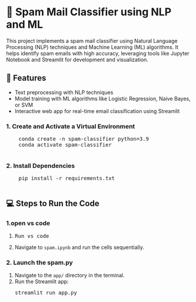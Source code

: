 <!DOCTYPE html>
<html lang="en">
<head>
    <meta charset="UTF-8">
    <meta name="viewport" content="width=device-width, initial-scale=1.0">
    <title>Spam Mail Classifier</title>
</head>
<body>
    <h1>📧 Spam Mail Classifier using NLP and ML</h1>

  <p>
        This project implements a spam mail classifier using Natural Language Processing (NLP) techniques and Machine Learning (ML) algorithms. 
        It helps identify spam emails with high accuracy, leveraging tools like Jupyter Notebook and Streamlit for development and visualization.
    </p>

  <h2>🚀 Features</h2>
    <ul>
        <li>Text preprocessing with NLP techniques</li>
        <li>Model training with ML algorithms like Logistic Regression, Naive Bayes, or SVM</li>
        <li>Interactive web app for real-time email classification using Streamlit</li>
    </ul>




  <h3>1. Create and Activate a Virtual Environment</h3>
    <pre>
    conda create -n spam-classifier python=3.9
    conda activate spam-classifier
    </pre>
    <h3>2. Install Dependencies</h3>
    <pre>
    pip install -r requirements.txt
    </pre>

   <h2>💻 Steps to Run the Code</h2>
    <h3>1.open vs code</h3>
    <ol>
        <li>
            <pre>Run vs code</pre>
        </li>
        <li>Navigate to <code>spam.ipynb</code> and run the cells sequentially.</li>
    </ol>
    <h3>2. Launch the spam.py</h3>
    <ol>
        <li>Navigate to the <code>app/</code> directory in the terminal.</li>
        <li>Run the Streamlit app:
            <pre>streamlit run app.py</pre>
        </li>
      
 </ol>
   
  
</body>
</html>
